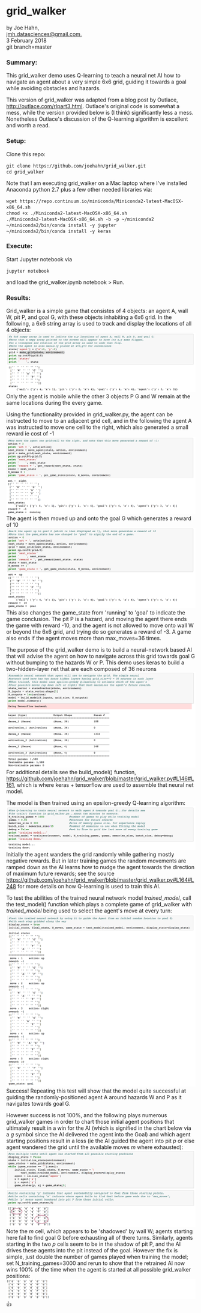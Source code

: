 # grid_walker

by Joe Hahn,<br />
jmh.datasciences@gmail.com,<br />
3 February 2018<br />
git branch=master


### Summary:
This grid_walker demo uses Q-learning to teach a neural net AI how to navigate an agent
about a very simple 6x6 grid, guiding it towards a goal while avoiding obstacles and hazards.

This version of grid_walker was adapted from a blog post by Outlace,
http://outlace.com/rlpart3.html. Outlace's original code is somewhat a mess,
while the version provided below is (I think) significantly less a mess.
Nonetheless Outlace's discussion of the Q-learning algorithm is excellent and worth a read.

### Setup:

Clone this repo:

    git clone https://github.com/joehahn/grid_walker.git
    cd grid_walker

Note that I am executing grid_walker on a Mac laptop where I've installed
Anaconda python 2.7 plus a few other needed libraries via:

    wget https://repo.continuum.io/miniconda/Miniconda2-latest-MacOSX-x86_64.sh
    chmod +x ./Miniconda2-latest-MacOSX-x86_64.sh
    ./Miniconda2-latest-MacOSX-x86_64.sh -b -p ~/miniconda2
    ~/miniconda2/bin/conda install -y jupyter
    ~/miniconda2/bin/conda install -y keras

### Execute:

Start Jupyter notebook via

    jupyter notebook

and load the grid_walker.ipynb notebook > Run.

### Results:

Grid_walker is a simple game that consistes of 4 objects: an agent A, wall W, pit P, and goal G,
with these objects inhabiting a 6x6 grid. In the following, a 6x6 string array is used
to track and display the locations of all 4 objects:
![](figs/grid.png)
Only the agent is mobile while the other 3 objects P G and W remain at the same locations
during the every game.

Using the functionality provided in grid_walker.py, the agent can be instructed to move
to an adjacent grid cell, and in the following the agent A was
instructed to move one cell to the right, which also generated a small reward
ie cost of -1
![](figs/move.png)
The agent is then moved up and onto the goal G which generates a reward of 10
![](figs/goal.png)
This also changes the game_state from 'running' to 'goal' to indicate the game conclusion.
The pit P is a hazard, and moving the agent there ends the game with
reward -10, and the agent is not allowed to move onto wall W or beyond the 6x6 grid,
and trying do so generates a reward of -3. A game also ends if the agent moves
more than max_moves=36 times.

The purpose of the grid_walker demo is to build a neural-network based AI that will
advise the agent on how to navigate across this grid towards goal G without bumping to
the hazards W or P. This demo uses keras to build a two-hidden-layer net that are
each composed of 36 neurons
![](figs/net.png)
For additional details see the build_model() function,
https://github.com/joehahn/grid_walker/blob/master/grid_walker.py#L146#L161,
which is where keras + tensorflow are used to assemble that neural net model.

The model is then trained using an epsilon-greedy Q-learning algorithm:
![](figs/train.png)
Initially the agent wanders the grid randomly while gathering mostly negative rewards.
But in later training games the random movements are ramped down as the AI learns how to 
nudge the agent towards the direction of maximum future rewards; see the source
https://github.com/joehahn/grid_walker/blob/master/grid_walker.py#L164#L248
for more details on how Q-learning is used to train this AI.

To test the abilities of the
trained neural network model _trained\_model_, call the test_model() function
which plays a complete game of grid_walker with _trained\_model_ being used to select
the agent's move at every turn:
![](figs/test.png)
Success! Repeating this test will show that the model quite successful at
guiding the randomly-positioned agent A around hazards W and P as it navigates towards goal G.

However success is not 100%, and the following plays numerous grid_walker games
in order to chart those initial agent positions that ultimately result in a win
for the AI (which is signified in the chart below via a _g_ symbol since the AI delivered
the agent into the Goal) and which
agent starting positions result in a loss (ie the AI guided the agent into pit _p_ or else 
agent wandered the grid until the available moves _m_ where exhausted): 
![](figs/grid_test.png)
Note the _m_ cell, which appears to be 'shadowed' by wall W; agents starting here fail
to find goal G before exhausting all of there turns. Similarly, agents starting
in the two _p_ cells seem to be in the shadow of pit P, and the AI drives
these agents into the pit instead of the goal.
However the fix is simple, just double the number of games played when training
the model; set N_training_games=3000 and rerun to show that
the retrained AI now wins 100% of the time when the agent is started at all possible
grid_walker positions:
![](figs/retrain.png)
:thumbsup:

